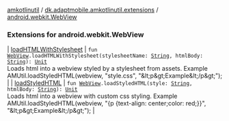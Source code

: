 [amkotlinutil](../../index.md) / [dk.adaptmobile.amkotlinutil.extensions](../index.md) / [android.webkit.WebView](index.md)

### Extensions for android.webkit.WebView

| [loadHTMLWithStylesheet](load-h-t-m-l-with-stylesheet.md) | `fun `[`WebView`](https://developer.android.com/reference/android/webkit/WebView.html)`.loadHTMLWithStylesheet(stylesheetName: `[`String`](https://kotlinlang.org/api/latest/jvm/stdlib/kotlin/-string/index.html)`, htmlBody: `[`String`](https://kotlinlang.org/api/latest/jvm/stdlib/kotlin/-string/index.html)`): `[`Unit`](https://kotlinlang.org/api/latest/jvm/stdlib/kotlin/-unit/index.html)<br>Loads html into a webview styled by a stylesheet from assets. Example AMUtil.loadStyledHTML(webview, "style.css", "&amp;lt;p&amp;gt;Example&amp;lt;/p&amp;gt;"); |
| [loadStyledHTML](load-styled-h-t-m-l.md) | `fun `[`WebView`](https://developer.android.com/reference/android/webkit/WebView.html)`.loadStyledHTML(style: `[`String`](https://kotlinlang.org/api/latest/jvm/stdlib/kotlin/-string/index.html)`, htmlBody: `[`String`](https://kotlinlang.org/api/latest/jvm/stdlib/kotlin/-string/index.html)`): `[`Unit`](https://kotlinlang.org/api/latest/jvm/stdlib/kotlin/-unit/index.html)<br>Loads html into a webview with custom css styling. Example AMUtil.loadStyledHTML(webview, "{p {text-align: center;color: red;}}", "&amp;lt;p&amp;gt;Example&amp;lt;/p&amp;gt;"); |

